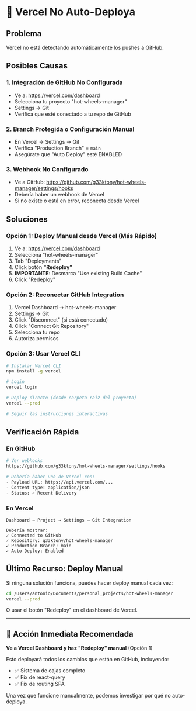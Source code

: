 # 🚨 Vercel No Auto-Deploya

## Problema
Vercel no está detectando automáticamente los pushes a GitHub.

## Posibles Causas

### 1. **Integración de GitHub No Configurada**
- Ve a: https://vercel.com/dashboard
- Selecciona tu proyecto "hot-wheels-manager"
- Settings → Git
- Verifica que esté conectado a tu repo de GitHub

### 2. **Branch Protegida o Configuración Manual**
- En Vercel → Settings → Git
- Verifica "Production Branch" = `main`
- Asegúrate que "Auto Deploy" esté ENABLED

### 3. **Webhook No Configurado**
- Ve a GitHub: https://github.com/g33ktony/hot-wheels-manager/settings/hooks
- Debería haber un webhook de Vercel
- Si no existe o está en error, reconecta desde Vercel

## Soluciones

### Opción 1: Deploy Manual desde Vercel (Más Rápido)
1. Ve a: https://vercel.com/dashboard
2. Selecciona "hot-wheels-manager"
3. Tab "Deployments"
4. Click botón **"Redeploy"**
5. **IMPORTANTE**: Desmarca "Use existing Build Cache"
6. Click "Redeploy"

### Opción 2: Reconectar GitHub Integration
1. Vercel Dashboard → hot-wheels-manager
2. Settings → Git
3. Click "Disconnect" (si está conectado)
4. Click "Connect Git Repository"
5. Selecciona tu repo
6. Autoriza permisos

### Opción 3: Usar Vercel CLI
```bash
# Instalar Vercel CLI
npm install -g vercel

# Login
vercel login

# Deploy directo (desde carpeta raíz del proyecto)
vercel --prod

# Seguir las instrucciones interactivas
```

## Verificación Rápida

### En GitHub
```bash
# Ver webhooks
https://github.com/g33ktony/hot-wheels-manager/settings/hooks

# Debería haber uno de Vercel con:
- Payload URL: https://api.vercel.com/...
- Content type: application/json
- Status: ✓ Recent Delivery
```

### En Vercel
```
Dashboard → Project → Settings → Git Integration

Debería mostrar:
✓ Connected to GitHub
✓ Repository: g33ktony/hot-wheels-manager
✓ Production Branch: main
✓ Auto Deploy: Enabled
```

## Último Recurso: Deploy Manual

Si ninguna solución funciona, puedes hacer deploy manual cada vez:

```bash
cd /Users/antonio/Documents/personal_projects/hot-wheels-manager
vercel --prod
```

O usar el botón "Redeploy" en el dashboard de Vercel.

---

## 🎯 Acción Inmediata Recomendada

**Ve a Vercel Dashboard y haz "Redeploy" manual** (Opción 1)

Esto deployará todos los cambios que están en GitHub, incluyendo:
- ✅ Sistema de cajas completo
- ✅ Fix de react-query
- ✅ Fix de routing SPA

Una vez que funcione manualmente, podemos investigar por qué no auto-deploya.
